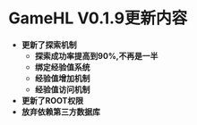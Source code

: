 # GameHL V0.1.9更新内容
* **更新了探索机制**
  * **探索成功率提高到90%,不再是一半**
  * **绑定经验值系统**
  * **经验值增加机制**
  * **经验值访问机制**
* **更新了ROOT权限**
* **放弃依赖第三方数据库**

